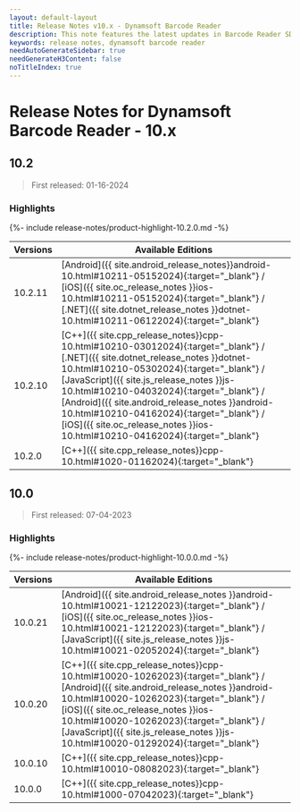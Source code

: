 ```yaml
---
layout: default-layout
title: Release Notes v10.x - Dynamsoft Barcode Reader
description: This note features the latest updates in Barcode Reader SDK version 10.x. New features were added along with various APIs deprecated, removed, and removed.
keywords: release notes, dynamsoft barcode reader
needAutoGenerateSidebar: true
needGenerateH3Content: false
noTitleIndex: true
---
```


# Release Notes for Dynamsoft Barcode Reader - 10.x

## 10.2

> First released: 01-16-2024

### Highlights

{%- include release-notes/product-highlight-10.2.0.md -%}

| Versions | Available Editions |
| -------- | ------------------ |
| 10.2.11 | [Android]({{ site.android_release_notes}}android-10.html#10211-05152024){:target="_blank"} / [iOS]({{ site.oc_release_notes }}ios-10.html#10211-05152024){:target="_blank"} / [.NET]({{ site.dotnet_release_notes }}dotnet-10.html#10211-06122024){:target="_blank"} |
| 10.2.10 | [C++]({{ site.cpp_release_notes}}cpp-10.html#10210-03012024){:target="_blank"} / [.NET]({{ site.dotnet_release_notes }}dotnet-10.html#10210-05302024){:target="_blank"} / [JavaScript]({{ site.js_release_notes }}js-10.html#10210-04032024){:target="_blank"} / [Android]({{ site.android_release_notes }}android-10.html#10210-04162024){:target="_blank"} / [iOS]({{ site.oc_release_notes }}ios-10.html#10210-04162024){:target="_blank"} |
| 10.2.0 | [C++]({{ site.cpp_release_notes}}cpp-10.html#1020-01162024){:target="_blank"} |

## 10.0

> First released: 07-04-2023

### Highlights

{%- include release-notes/product-highlight-10.0.0.md -%}

| Versions | Available Editions |
| -------- | ------------------ |
| 10.0.21 | [Android]({{ site.android_release_notes }}android-10.html#10021-12122023){:target="_blank"} / [iOS]({{ site.oc_release_notes }}ios-10.html#10021-12122023){:target="_blank"} / [JavaScript]({{ site.js_release_notes }}js-10.html#10021-02052024){:target="_blank"} |
| 10.0.20 | [C++]({{ site.cpp_release_notes}}cpp-10.html#10020-10262023){:target="_blank"} / [Android]({{ site.android_release_notes }}android-10.html#10020-10262023){:target="_blank"} / [iOS]({{ site.oc_release_notes }}ios-10.html#10020-10262023){:target="_blank"} / [JavaScript]({{ site.js_release_notes }}js-10.html#10020-01292024){:target="_blank"} |
| 10.0.10 | [C++]({{ site.cpp_release_notes}}cpp-10.html#10010-08082023){:target="_blank"} |
| 10.0.0 | [C++]({{ site.cpp_release_notes}}cpp-10.html#1000-07042023){:target="_blank"} |
